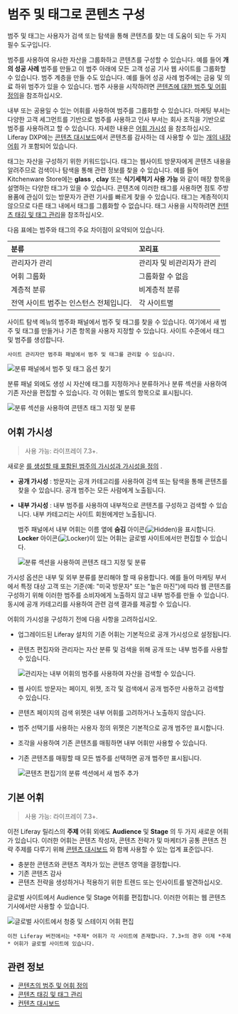 # 범주 및 태그로 콘텐츠 구성

범주 및 태그는 사용자가 검색 또는 탐색을 통해 콘텐츠를 찾는 데 도움이 되는 두 가지 필수 도구입니다.

범주를 사용하여 유사한 자산을 그룹화하고 콘텐츠를 구성할 수 있습니다. 예를 들어 **개의 성공 사례** 범주를 만들고 이 범주 아래에 모든 고객 성공 기사 웹 사이트를 그룹화할 수 있습니다. 범주 계층을 만들 수도 있습니다. 예를 들어 성공 사례 범주에는 금융 및 의료 하위 범주가 있을 수 있습니다. 범주 사용을 시작하려면 [콘텐츠에 대한 범주 및 어휘 정의](./defining-categories-and-vocabularies-for-content.md)을 참조하십시오.

내부 또는 공용일 수 있는 어휘를 사용하여 범주를 그룹화할 수 있습니다. 마케팅 부서는 다양한 고객 세그먼트를 기반으로 범주를 사용하고 인사 부서는 회사 조직을 기반으로 범주를 사용하려고 할 수 있습니다. 자세한 내용은 [어휘 가시성](#vocabulary-visibility) 을 참조하십시오. Liferay DXP에는 [콘텐츠 대시보드](../content-dashboard/about-the-content-dashboard.md)에서 콘텐츠를 감사하는 데 사용할 수 있는 [개의 내장 어휘](#default-vocabularies) 가 포함되어 있습니다.

태그는 자산을 구성하기 위한 키워드입니다. 태그는 웹사이트 방문자에게 콘텐츠 내용을 알려주므로 검색이나 탐색을 통해 관련 정보를 찾을 수 있습니다. 예를 들어 Kitchenware Store에는 **glass** , **clay** 또는 **식기세척기 사용 가능** 와 같이 매장 항목을 설명하는 다양한 태그가 있을 수 있습니다. 콘텐츠에 이러한 태그를 사용하면 점토 주방용품에 관심이 있는 방문자가 관련 기사를 빠르게 찾을 수 있습니다. 태그는 계층적이지 않으므로 다른 태그 내에서 태그를 그룹화할 수 없습니다. 태그 사용을 시작하려면 [컨텐츠 태깅 및 태그 관리](./tagging-content-and-managing-tags.md)을 참조하십시오.

다음 표에는 범주와 태그의 주요 차이점이 요약되어 있습니다.

| 분류                     | 꼬리표            |
|:---------------------- |:-------------- |
| 관리자가 관리                | 관리자 및 비관리자가 관리 |
| 어휘 그룹화                 | 그룹화할 수 없음      |
| 계층적 분류                 | 비계층적 분류        |
| 전역 사이트 범주는 인스턴스 전체입니다. | 각 사이트별         |

사이트 탐색 메뉴의 범주화 패널에서 범주 및 태그를 찾을 수 있습니다. 여기에서 새 범주 및 태그를 만들거나 기존 항목을 사용자 지정할 수 있습니다. 사이트 수준에서 태그 및 범주를 생성합니다.

```{note}
사이트 관리자만 범주화 패널에서 범주 및 태그를 관리할 수 있습니다.
```

![분류 패널에서 범주 및 태그 옵션 찾기](./organizing-content-with-categories-and-tags/images/01.png)

분류 패널 외에도 생성 시 자산에 태그를 지정하거나 분류하거나 분류 섹션을 사용하여 기존 자산을 편집할 수 있습니다. 각 어휘는 별도의 항목으로 표시됩니다.

![분류 섹션을 사용하여 콘텐츠 태그 지정 및 분류](./organizing-content-with-categories-and-tags/images/02.png)

## 어휘 가시성

> 사용 가능: 라이프레이 7.3+.

새로운 [를 생성할 때 포함된 범주의 가시성과 가시성을 정의](./defining-categories-and-vocabularies-for-content.md#defining-vocabularies) .

- **공개 가시성** : 방문자는 공개 카테고리를 사용하여 검색 또는 탐색을 통해 콘텐츠를 찾을 수 있습니다. 공개 범주는 모든 사람에게 노출됩니다.
- **내부 가시성** : 내부 범주를 사용하여 내부적으로 콘텐츠를 구성하고 검색할 수 있습니다. 내부 카테고리는 사이트 회원에게만 노출됩니다.

    범주 패널에서 내부 어휘는 이름 옆에 **숨김** 아이콘(![Hidden](../../images/icon-hidden.png))을 표시합니다. **Locker** 아이콘(![Locker](../../images/icon-lock.png))이 있는 어휘는 글로벌 사이트에서만 편집할 수 있습니다.

    ![분류 섹션을 사용하여 콘텐츠 태그 지정 및 분류](./organizing-content-with-categories-and-tags/images/06.png)

가시성 옵션은 내부 및 외부 분류를 분리해야 할 때 유용합니다. 예를 들어 마케팅 부서에서 특정 대상 고객 또는 기준(예: "미국 방문자" 또는 "높은 마진")에 따라 웹 콘텐츠를 구성하기 위해 이러한 범주를 소비자에게 노출하지 않고 내부 범주를 만들 수 있습니다. 동시에 공개 카테고리를 사용하여 관련 검색 결과를 제공할 수 있습니다.

어휘의 가시성을 구성하기 전에 다음 사항을 고려하십시오.

- 업그레이드된 Liferay 설치의 기존 어휘는 기본적으로 공개 가시성으로 설정됩니다.
- 콘텐츠 편집자와 관리자는 자산 분류 및 검색을 위해 공개 또는 내부 범주를 사용할 수 있습니다.

    ![관리자는 내부 어휘의 범주를 사용하여 자산을 검색할 수 있습니다.](./organizing-content-with-categories-and-tags/images/09.png)

- 웹 사이트 방문자는 페이지, 위젯, 조각 및 검색에서 공개 범주만 사용하고 검색할 수 있습니다.
- 콘텐츠 페이지의 검색 위젯은 내부 어휘를 고려하거나 노출하지 않습니다.
- 범주 선택기를 사용하는 사용자 정의 위젯은 기본적으로 공개 범주만 표시합니다.
- 조각을 사용하여 기존 콘텐츠를 매핑하면 내부 어휘만 사용할 수 있습니다.
- 기존 콘텐츠를 매핑할 때 모든 범주를 선택하면 공개 범주만 표시됩니다.

    ![콘텐츠 편집기의 분류 섹션에서 새 범주 추가](./organizing-content-with-categories-and-tags/images/05.png)

## 기본 어휘

> 사용 가능: 라이프레이 7.3+.

이전 Liferay 릴리스의 **주제** 어휘 외에도 **Audience** 및 **Stage** 의 두 가지 새로운 어휘가 있습니다. 이러한 어휘는 콘텐츠 작성자, 콘텐츠 전략가 및 마케터가 공통 콘텐츠 전략 주제를 다루기 위해 [콘텐츠 대시보드](../content-dashboard/about-the-content-dashboard.md) 와 함께 사용할 수 있는 업계 표준입니다.

- 충분한 콘텐츠와 콘텐츠 격차가 있는 콘텐츠 영역을 결정합니다.
- 기존 콘텐츠 감사
- 콘텐츠 전략을 생성하거나 적용하기 위한 트렌드 또는 인사이트를 발견하십시오.

글로벌 사이트에서 Audience 및 Stage 어휘를 편집합니다. 이러한 어휘는 웹 콘텐츠 기사에서만 사용할 수 있습니다.

![글로벌 사이트에서 청중 및 스테이지 어휘 편집](./organizing-content-with-categories-and-tags/images/06.png)

```{note}
이전 Liferay 버전에서는 *주제* 어휘가 각 사이트에 존재합니다. 7.3+의 경우 이제 *주제* 어휘가 글로벌 사이트에 있습니다.
```

## 관련 정보

- [콘텐츠의 범주 및 어휘 정의](./defining-categories-and-vocabularies-for-content.md)
- [콘텐츠 태깅 및 태그 관리](./tagging-content-and-managing-tags.md)
- [컨텐츠 대시보드](../content-dashboard/about-the-content-dashboard.md)
